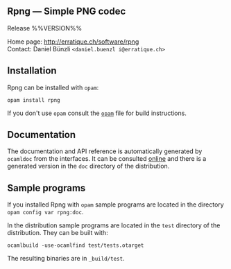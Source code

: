 Rpng — Simple PNG codec
-------------------------------------------------------------------------------
Release %%VERSION%%

Home page: http://erratique.ch/software/rpng    
Contact: Daniel Bünzli `<daniel.buenzl i@erratique.ch>`


## Installation

Rpng can be installed with `opam`:

    opam install rpng

If you don't use `opam` consult the [`opam`](opam) file for build
instructions.


## Documentation

The documentation and API reference is automatically generated by
`ocamldoc` from the interfaces. It can be consulted [online][3]
and there is a generated version in the `doc` directory of the 
distribution. 

[3]: http://erratique.ch/software/rpng/doc/Rpng


## Sample programs

If you installed Rpng with `opam` sample programs are located in
the directory `opam config var rpng:doc`.

In the distribution sample programs are located in the `test`
directory of the distribution. They can be built with:

    ocamlbuild -use-ocamlfind test/tests.otarget

The resulting binaries are in `_build/test`.
